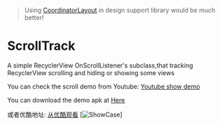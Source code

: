 
> Using [CoordinatorLayout](https://developer.android.com/reference/android/support/design/widget/CoordinatorLayout.html) in design support library would be much better!

# ScrollTrack
A simple RecyclerView OnScrollListener's subclass,that tracking RecyclerView scrolling and hiding or showing some views


You can check the scroll demo from Youtube:
[Youtube show demo](https://youtu.be/EfIEinYBpfI)

You can download the demo apk at [Here](https://play.google.com/store/apps/details?id=com.beak.scrolltrack)

或者优酷地址:
[从优酷观看](http://v.youku.com/v_show/id_XMTM1NzQ3ODA5Mg==.html)
[![ShowCase](https://lh3.googleusercontent.com/-YIjbKsFv8GQ/VhpZNBYNm0I/AAAAAAAAEpg/Im5sVKbJGg8/w852-h1514/QQ20151011-0%25402x.png=108x192)]
